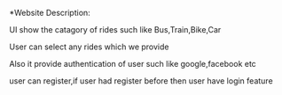 *Website Description:

<p>UI show the catagory of rides such like Bus,Train,Bike,Car<p>
<p>User can select any rides which we provide</p>
<p>Also it provide authentication of user such like google,facebook etc<p>
<p>user can register,if user had register before then user have login feature<p>
<br/>


